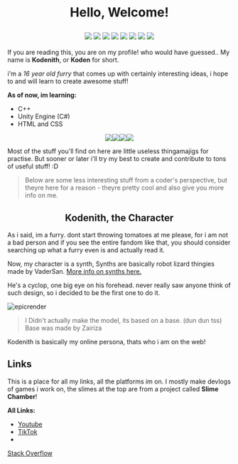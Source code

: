 <h1><p align="center">Hello, Welcome!</p></h1>

<div align="center">
  <img src="https://github.com/user-attachments/assets/ade4826a-f02f-4c49-9e04-910528ebb2cc"> <!-- RED -->
  <img src="https://github.com/user-attachments/assets/53973dcb-f000-44a6-bf31-92e235524329"> <!-- ORANGE -->
 <img src="https://github.com/user-attachments/assets/f7d0a9f6-787f-4c5d-ba69-7d41900e6f00"> <!-- YELLOW -->
  <img src="https://github.com/user-attachments/assets/442fb89f-8a3a-43a5-a8b3-7f3994ab15b2"> <!-- GREEN -->
 <img src="https://github.com/user-attachments/assets/00ffb133-3f3f-45bb-a0e2-e24a464a56d5"> <!-- BLUE -->
 <img src="https://github.com/user-attachments/assets/5cd5e834-e10e-4fc8-87c4-38270f461b44"> <!-- BLUE2 -->
 <img src="https://github.com/user-attachments/assets/43acc110-6398-4f24-9a7e-b1daaab934d7"> <!-- DARKBLUE -->
  <img src="https://github.com/user-attachments/assets/9ad7755a-63ca-4615-9f43-e838fc049878"> <!-- PURPLE -->
</div>
<br>
If you are reading this, you are on my profile! who would have guessed.. My name is <strong>Kodenith</strong>, or <strong>Koden</strong> for short.

i'm a *16 year old furry* that comes up with certainly interesting ideas, i hope to and will learn to create awesome stuff!

**As of now, im learning:**
* C++
* Unity Engine (C#)
* HTML and CSS

<div align="center"><img src="https://img.shields.io/badge/C%2B%2B-00599C?style=for-the-badge&logo=c%2B%2B&logoColor=white"><img src="https://img.shields.io/badge/HTML5-E34F26?style=for-the-badge&logo=html5&logoColor=white"><img src="https://img.shields.io/badge/CSS3-1572B6?style=for-the-badge&logo=css3&logoColor=white"><img src="https://img.shields.io/badge/C%23-239120?style=for-the-badge&logo=csharp&logoColor=white"></div>

Most of the stuff you'll find on here are little useless thingamajigs for practise. But sooner or later i'll try my best to create and contribute to tons of useful stuff! :D
<br>

> Below are some less interesting stuff from a coder's perspective, but theyre here for a reason - theyre pretty cool and also give you more info on me.

<h2 align="center">Kodenith, the Character</h2>

As i said, im a furry. dont start throwing tomatoes at me please, for i am not a bad person and if you see the entire fandom like that, you should consider searching up what a furry even is and actually read it.

Now, my character is a synth, Synths are basically robot lizard thingies made by VaderSan. [More info on synths here.](https://synthspecies.com/wiki/Main_Page)

He's a cyclop, one big eye on his forehead. never really saw anyone think of such design, so i decided to be the first one to do it.

![epicrender](https://github.com/user-attachments/assets/fdfac8db-df77-4d9d-8d5d-5e3834b63ea1)

> I Didn't actually make the model, its based on a base. (dun dun tss)
> Base was made by Zairiza

Kodenith is basically my online persona, thats who i am on the web!

## Links
This is a place for all my links, all the platforms im on. 
I mostly make devlogs of games i work on, the slimes at the top are from a project called **Slime Chamber**!

**All Links:**
* [Youtube](https://www.youtube.com/@koden_the_synth)
* [TikTok](https://www.tiktok.com/@kodenthesynth)
*
[Stack Overflow](https://stackoverflow.com/users/30982166/)
